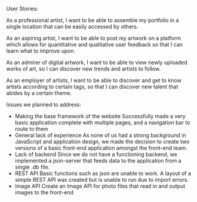 User Stories:

As a professional artist, I want to be able to assemble my portfolio in 
a single location that can be easily accessed by others.

As an aspiring artist, I want to be able to post my artwork on a platform
which allows for quantitative and qualitative user feedback so that I 
can learn what to improve upon.

As an admirer of digital artwork, I want to be able to view newly uploaded works of art, 
so I can discover new trends and artists to follow.

As an employer of artists, I want to be able to discover and get to know artists according to
certain tags, so that I can discover new talent that abides by a certain theme.
 
Issues we planned to address:
- Making the base framework of the website
Successfully made a very basic application complete with multiple pages, and a navigation bar to route to them
- General lack of experience
As none of us had a strong background in JavaScript and application design, we made the decision
to create two versions of a basic front-end application amongst the front-end team. 
- Lack of backend
Since we do not have a functioning backend, we implemented a json-server that feeds data to 
the application from a single .db file.
- REST API
Basic functions such as json are unable to work. A layout of a simple REST API was created but is unable to run due to import errors.
- Image API
Create an Image API for photo files that read in and output images to the front-end

